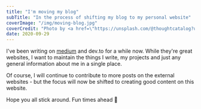 ```yaml
---
title: "I'm moving my blog"
subTitle: "In the process of shifting my blog to my personal website"
coverImage: "/img/moving-blog.jpg"
coverCredit: "Photo by <a href=\"https://unsplash.com/@thoughtcatalog?utm_source=unsplash&amp;utm_medium=referral&amp;utm_content=creditCopyText\">Thought Catalog</a> on <a href=\"https://unsplash.com/s/photos/blog?utm_source=unsplash&amp;utm_medium=referral&amp;utm_content=creditCopyText\">Unsplash</a>"
date: 2020-09-29
---
```


I've been writing on [medium](https://medium.com/@zanwar.shubham) and dev.to for a while now. While they're great websites, I want to maintain the things I write, my projects and just any general information about me in a single place.

Of course, I will continue to contribute to more posts on the external websites - but the focus will now be shifted to creating good content on this website.

Hope you all stick around. Fun times ahead 🚀